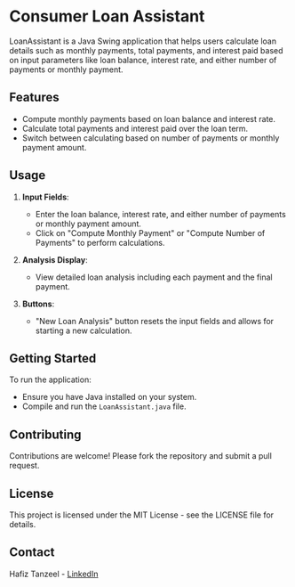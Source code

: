 # Consumer Loan Assistant  

LoanAssistant is a Java Swing application that helps users calculate loan details such as monthly payments, total payments, and interest paid based on input parameters like loan balance, interest rate, and either number of payments or monthly payment.

## Features

- Compute monthly payments based on loan balance and interest rate.
- Calculate total payments and interest paid over the loan term.
- Switch between calculating based on number of payments or monthly payment amount.

## Usage

1. **Input Fields**:
   - Enter the loan balance, interest rate, and either number of payments or monthly payment amount.
   - Click on "Compute Monthly Payment" or "Compute Number of Payments" to perform calculations.

2. **Analysis Display**:
   - View detailed loan analysis including each payment and the final payment.

3. **Buttons**:
   - "New Loan Analysis" button resets the input fields and allows for starting a new calculation.

## Getting Started

To run the application:
- Ensure you have Java installed on your system.
- Compile and run the `LoanAssistant.java` file.

## Contributing

Contributions are welcome! Please fork the repository and submit a pull request.

## License

This project is licensed under the MIT License - see the LICENSE file for details.

## Contact

Hafiz Tanzeel - [LinkedIn](https://www.linkedin.com/in/tanzeel-shamshad-8680a8309/)
